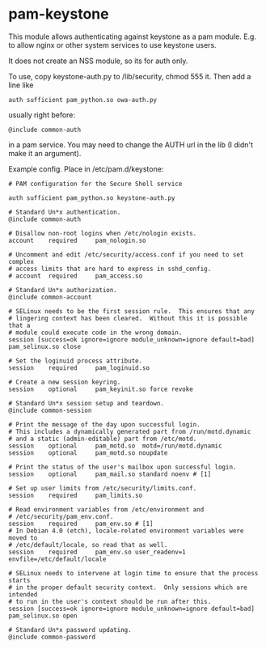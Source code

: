 pam-keystone
============

This module allows authenticating against keystone as a
pam module. E.g. to allow nginx or other system
services to use keystone users.

It does not create an NSS module, so its for auth only.

To use, copy keystone-auth.py to /lib/security, chmod 555 it.
Then add a line like 

    auth sufficient pam_python.so owa-auth.py

usually right before:

    @include common-auth 

in a pam service. You may need to change the AUTH url
in the lib (I didn't make it an argument).


Example config. Place in /etc/pam.d/keystone:

    # PAM configuration for the Secure Shell service

    auth sufficient pam_python.so keystone-auth.py

    # Standard Un*x authentication.
    @include common-auth

    # Disallow non-root logins when /etc/nologin exists.
    account    required     pam_nologin.so

    # Uncomment and edit /etc/security/access.conf if you need to set complex
    # access limits that are hard to express in sshd_config.
    # account  required     pam_access.so

    # Standard Un*x authorization.
    @include common-account

    # SELinux needs to be the first session rule.  This ensures that any
    # lingering context has been cleared.  Without this it is possible that a
    # module could execute code in the wrong domain.
    session [success=ok ignore=ignore module_unknown=ignore default=bad]        pam_selinux.so close

    # Set the loginuid process attribute.
    session    required     pam_loginuid.so

    # Create a new session keyring.
    session    optional     pam_keyinit.so force revoke

    # Standard Un*x session setup and teardown.
    @include common-session

    # Print the message of the day upon successful login.
    # This includes a dynamically generated part from /run/motd.dynamic
    # and a static (admin-editable) part from /etc/motd.
    session    optional     pam_motd.so  motd=/run/motd.dynamic
    session    optional     pam_motd.so noupdate

    # Print the status of the user's mailbox upon successful login.
    session    optional     pam_mail.so standard noenv # [1]

    # Set up user limits from /etc/security/limits.conf.
    session    required     pam_limits.so

    # Read environment variables from /etc/environment and
    # /etc/security/pam_env.conf.
    session    required     pam_env.so # [1]
    # In Debian 4.0 (etch), locale-related environment variables were moved to
    # /etc/default/locale, so read that as well.
    session    required     pam_env.so user_readenv=1 envfile=/etc/default/locale

    # SELinux needs to intervene at login time to ensure that the process starts
    # in the proper default security context.  Only sessions which are intended
    # to run in the user's context should be run after this.
    session [success=ok ignore=ignore module_unknown=ignore default=bad]        pam_selinux.so open

    # Standard Un*x password updating.
    @include common-password
